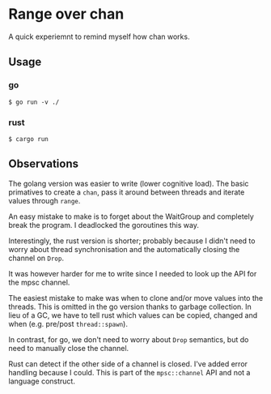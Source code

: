 # Range over chan

A quick experiemnt to remind myself how chan works.

## Usage

### go

    $ go run -v ./

### rust

    $ cargo run

## Observations

The golang version was easier to write (lower cognitive load). The
basic primatives to create a `chan`, pass it around between threads
and iterate values through `range`.

An easy mistake to make is to forget about the WaitGroup and completely
break the program. I deadlocked the goroutines this way.

Interestingly, the rust version is shorter; probably because I didn't
need to worry about thread synchronisation and the automatically closing
the channel on `Drop`.

It was however harder for me to write since I needed to look up the API
for the mpsc channel.

The easiest mistake to make was when to clone and/or move values into
the threads. This is omitted in the go version thanks to garbage
collection. In lieu of a GC, we have to tell rust which values can be
copied, changed and when (e.g. pre/post `thread::spawn`).

In contrast, for go, we don't need to worry about `Drop` semantics, but
do need to manually close the channel.

Rust can detect if the other side of a channel is closed. I've added
error handling because I could. This is part of the `mpsc::channel` API
and not a language construct.
